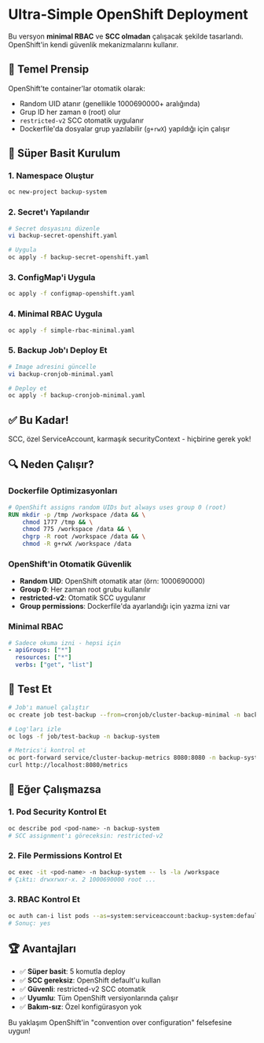 # Ultra-Simple OpenShift Deployment

Bu versyon **minimal RBAC** ve **SCC olmadan** çalışacak şekilde tasarlandı. OpenShift'in kendi güvenlik mekanizmalarını kullanır.

## 🎯 Temel Prensip

OpenShift'te container'lar otomatik olarak:
- Random UID atanır (genellikle 1000690000+ aralığında)
- Grup ID her zaman `0` (root) olur  
- `restricted-v2` SCC otomatik uygulanır
- Dockerfile'da dosyalar grup yazılabilir (`g+rwX`) yapıldığı için çalışır

## 🚀 Süper Basit Kurulum

### 1. Namespace Oluştur
```bash
oc new-project backup-system
```

### 2. Secret'ı Yapılandır
```bash
# Secret dosyasını düzenle
vi backup-secret-openshift.yaml

# Uygula
oc apply -f backup-secret-openshift.yaml
```

### 3. ConfigMap'i Uygula
```bash
oc apply -f configmap-openshift.yaml
```

### 4. Minimal RBAC Uygula
```bash
oc apply -f simple-rbac-minimal.yaml
```

### 5. Backup Job'ı Deploy Et
```bash
# Image adresini güncelle
vi backup-cronjob-minimal.yaml

# Deploy et
oc apply -f backup-cronjob-minimal.yaml
```

## ✅ Bu Kadar!

SCC, özel ServiceAccount, karmaşık securityContext - hiçbirine gerek yok!

## 🔍 Neden Çalışır?

### Dockerfile Optimizasyonları
```dockerfile
# OpenShift assigns random UIDs but always uses group 0 (root)
RUN mkdir -p /tmp /workspace /data && \
    chmod 1777 /tmp && \
    chmod 775 /workspace /data && \
    chgrp -R root /workspace /data && \
    chmod -R g+rwX /workspace /data
```

### OpenShift'in Otomatik Güvenlik
- **Random UID**: OpenShift otomatik atar (örn: 1000690000)
- **Group 0**: Her zaman root grubu kullanılır
- **restricted-v2**: Otomatik SCC uygulanır
- **Group permissions**: Dockerfile'da ayarlandığı için yazma izni var

### Minimal RBAC
```yaml
# Sadece okuma izni - hepsi için
- apiGroups: ["*"]
  resources: ["*"]
  verbs: ["get", "list"]
```

## 🎪 Test Et

```bash
# Job'ı manuel çalıştır
oc create job test-backup --from=cronjob/cluster-backup-minimal -n backup-system

# Log'ları izle
oc logs -f job/test-backup -n backup-system

# Metrics'i kontrol et
oc port-forward service/cluster-backup-metrics 8080:8080 -n backup-system
curl http://localhost:8080/metrics
```

## 🤔 Eğer Çalışmazsa

### 1. Pod Security Kontrol Et
```bash
oc describe pod <pod-name> -n backup-system
# SCC assignment'ı göreceksin: restricted-v2
```

### 2. File Permissions Kontrol Et
```bash
oc exec -it <pod-name> -n backup-system -- ls -la /workspace
# Çıktı: drwxrwxr-x. 2 1000690000 root ...
```

### 3. RBAC Kontrol Et
```bash
oc auth can-i list pods --as=system:serviceaccount:backup-system:default
# Sonuç: yes
```

## 🏆 Avantajları

- ✅ **Süper basit**: 5 komutla deploy
- ✅ **SCC gereksiz**: OpenShift default'u kullan
- ✅ **Güvenli**: restricted-v2 SCC otomatik
- ✅ **Uyumlu**: Tüm OpenShift versiyonlarında çalışır
- ✅ **Bakım-sız**: Özel konfigürasyon yok

Bu yaklaşım OpenShift'in "convention over configuration" felsefesine uygun!